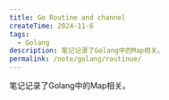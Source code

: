 ```yaml
---
title: Go Routine and channel
createTime: 2024-11-6
tags:
  - Golang
description: 笔记记录了Golang中的Map相关。
permalink: /note/golang/routinue/
---
```

 笔记记录了Golang中的Map相关。
<!-- more -->

